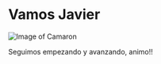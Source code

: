 # Vamos Javier


![Image of Camaron](https://camarondelaisla.es/cdn/shop/files/MockupPOsterCamaron-GrupoErik.jpg?v=1719496643&width=493)









Seguimos empezando y avanzando, animo!!
